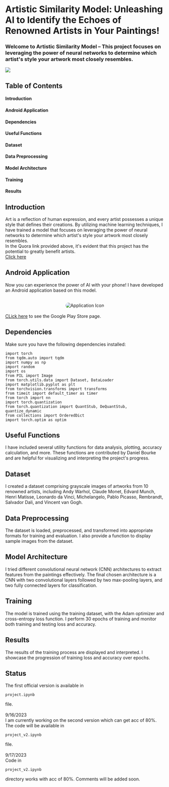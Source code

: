 # Artistic Similarity Model: Unleashing AI to Identify the Echoes of Renowned Artists in Your Paintings! 
### Welcome to  Artistic Similarity Model – This project focuses on leveraging the power of neural networks to determine which artist's style your artwork most closely resembles. 


<img src="https://upload.wikimedia.org/wikipedia/commons/a/a5/Tsunami_by_hokusai_19th_century.jpg"/>

## Table of Contents
#### Introduction
#### Android Application
#### Dependencies
#### Useful Functions
#### Dataset
#### Data Preprocessing
#### Model Architecture
#### Training
#### Results

## Introduction
Art is a reflection of human expression, and every artist possesses a unique style that defines their creations. By utilizing machine learning techniques, I have trained a model that focuses on leveraging the power of neural networks to determine which artist's style your artwork most closely resembles.<br>
In the Quora link provided above, it's evident that this project has the potential to greatly benefit artists. <br>
<a href="https://www.quora.com/How-do-I-find-an-artist-who-has-an-art-style-similar-to-mine" target="_blank">Click here </a>

## Android Application
Now you can experience the power of AI with your phone! I have developed an Android application based on this model.
<br><br>
<div align="center" style="border: 5px ; border-radius: 50px;">

<img src="https://play-lh.googleusercontent.com/P5Z0HKuTYjcj6F1jvSgxYHgAmEqHdyfG6Ts0lDfcKVDGIyfLLs43tw41GQMM4q48TQ=w240-h480-rw" alt="Application Icon" style="border: 5px ; border-radius: 50px;">
</div><br>
<a href="https://play.google.com/store/apps/details?id=com.artistdetectorai.app" target="_blank">CLick here</a> to see the Google Play Store page.


## Dependencies
Make sure you have the following dependencies installed:

```
import torch
from tqdm.auto import tqdm
import numpy as np
import random
import os
from PIL import Image
from torch.utils.data import Dataset, DataLoader
import matplotlib.pyplot as plt
from torchvision.transforms import transforms
from timeit import default_timer as timer
from torch import nn
import torch.quantization
from torch.quantization import QuantStub, DeQuantStub, quantize_dynamic
from collections import OrderedDict
import torch.optim as optim 
```

## Useful Functions
I have included several utility functions for data analysis, plotting, accuracy calculation, and more. These functions are contributed by Daniel Bourke and are helpful for visualizing and interpreting the project's progress.

## Dataset
I created a dataset comprising grayscale images of artworks from 10 renowned artists, including Andy Warhol, Claude Monet, Edvard Munch, Henri Matisse, Leonardo da Vinci, Michelangelo, Pablo Picasso, Rembrandt, Salvador Dali, and Vincent van Gogh.

## Data Preprocessing
The dataset is loaded, preprocessed, and transformed into appropriate formats for training and evaluation. I also provide a function to display sample images from the dataset.

## Model Architecture
I tried different convolutional neural network (CNN) architectures to extract features from the paintings effectively. The final chosen architecture is a CNN with two convolutional layers followed by two max-pooling layers, and two fully connected layers for classification.

## Training
The model is trained using the training dataset, with the Adam optimizer and cross-entropy loss function. I perform 30 epochs of training and monitor both training and testing loss and accuracy.

## Results
The results of the training process are displayed and interpreted. I showcase the progression of training loss and accuracy over epochs.

## Status
The first official version is available in 
```
project.ipynb
```  
file. <br><br>
9/16/2023 <br>
I am currently working on the second version which can get acc of 80%. The code will be available in 
```
project_v2.ipynb
```
file. <br><br>
9/17/2023 <br>
Code in 
```
project_v2.ipynb
```
directory works with acc of 80%. Comments will be added soon.



